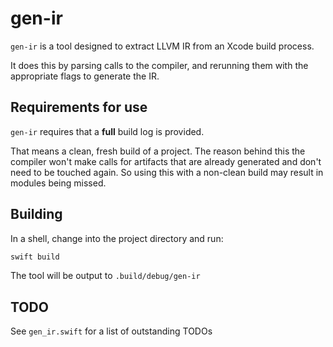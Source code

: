 # gen-ir

`gen-ir` is a tool designed to extract LLVM IR from an Xcode build process. 

It does this by parsing calls to the compiler, and rerunning them with the appropriate flags to generate the IR.

## Requirements for use

`gen-ir` requires that a **full** build log is provided. 

That means a clean, fresh build of a project. The reason behind this the compiler won't make calls for artifacts that are already generated and don't need to be touched again. So using this with a non-clean build may result in modules being missed.

## Building

In a shell, change into the project directory and run:

```sh
swift build
```

The tool will be output to `.build/debug/gen-ir`

## TODO

See `gen_ir.swift` for a list of outstanding TODOs
